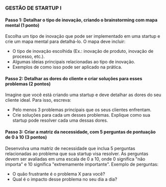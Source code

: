 ### **GESTÃO DE STARTUP I**
#### Passo 1: **Detalhar o tipo de inovação, criando o brainstorming com mapa mental** (1 ponto)
Escolha um tipo de inovação que pode ser implementado em uma startup e crie um mapa mental para detalhá-lo. O mapa deve incluir:
- O tipo de inovação escolhida (Ex.: inovação de produto, inovação de processo, etc.).
- Algumas ideias principais relacionadas ao tipo de inovação.
- Exemplos de como isso pode ser aplicado na prática.

#### Passo 2: **Detalhar as dores do cliente e criar soluções para esses problemas** (2 pontos)
Imagine que você está criando uma startup e deve detalhar as dores do seu cliente ideal. Para isso, escreva:
- Pelo menos 3 problemas principais que os seus clientes enfrentam.
- Crie soluções para cada um desses problemas. Explique como sua startup pode resolver cada uma dessas dores.

#### Passo 3: **Criar a matriz da necessidade, com 5 perguntas de pontuação de 0 à 10** (3 pontos)
Desenvolva uma matriz de necessidade que inclua 5 perguntas relacionadas ao problema que sua startup visa resolver. As perguntas devem ser avaliadas em uma escala de 0 a 10, onde 0 significa "não importa" e 10 significa "extremamente importante". Exemplo de perguntas:
- O quão frustrante é o problema X para você?
- Qual é o impacto desse problema no seu dia a dia?
